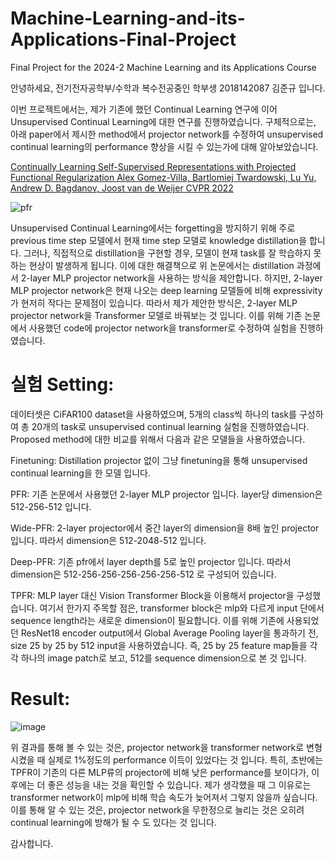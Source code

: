 # Machine-Learning-and-its-Applications-Final-Project
Final Project for the 2024-2 Machine Learning and its Applications Course

안녕하세요, 전기전자공학부/수학과 복수전공중인 학부생 2018142087 김준규 입니다.

이번 프로젝트에서는, 제가 기존에 했던 Continual Learning 연구에 이어 Unsupervised Continual Learning에 대한 연구를 진행하였습니다. 구체적으로는, 아래 paper에서 제시한 method에서 projector network를 수정하여 unsupervised continual learning의 performance 향상을 시킬 수 있는가에 대해 알아보았습니다. 

[Continually Learning Self-Supervised Representations with Projected Functional Regularization
Alex Gomez-Villa, Bartlomiej Twardowski, Lu Yu, Andrew D. Bagdanov, Joost van de Weijer
CVPR 2022](https://openaccess.thecvf.com/content/CVPR2022W/CLVision/html/Gomez-Villa_Continually_Learning_Self-Supervised_Representations_With_Projected_Functional_Regularization_CVPRW_2022_paper.html)

![pfr](https://github.com/user-attachments/assets/641457e3-299c-4fc2-aa18-bee8967ecf20)

Unsupervised Continual Learning에서는 forgetting을 방지하기 위해 주로 previous time step 모델에서 현재 time step 모델로 knowledge distillation을 합니다. 그러나, 직접적으로 distillation을 구현할 경우, 모델이 현재 task를 잘 학습하지 못하는 현상이 발생하게 됩니다. 이에 대한 해결책으로 위 논문에서는 distillation 과정에서 2-layer MLP projector network을 사용하는 방식을 제안합니다. 하지만, 2-layer MLP projector network은 현재 나오는 deep learning 모델들에 비해 expressivity가 현저히 작다는 문제점이 있습니다. 따라서 제가 제안한 방식은, 2-layer MLP projector network을 Transformer 모델로 바꿔보는 것 입니다. 이를 위해 기존 논문에서 사용했던 code에 projector network을 transformer로 수정하여 실험을 진행하였습니다.

# 실험 Setting: 

데이터셋은 CiFAR100 dataset을 사용하였으며, 5개의 class씩 하나의 task를 구성하여 총 20개의 task로 unsupervised continual learning 실험을 진행하였습니다.
Proposed method에 대한 비교를 위해서 다음과 같은 모델들을 사용하였습니다.

Finetuning: Distillation projector 없이 그냥 finetuning을 통해 unsupervised continual learning을 한 모델 입니다.

PFR: 기존 논문에서 사용했던 2-layer MLP projector 입니다. layer당 dimension은 512-256-512 입니다.

Wide-PFR: 2-layer projector에서 중간 layer의 dimension을 8배 높인 projector 입니다. 따라서 dimension은 512-2048-512 입니다.

Deep-PFR: 기존 pfr에서 layer depth를 5로 높인 projector 입니다. 따라서 dimension은 512-256-256-256-256-256-512 로 구성되어 있습니다.

TPFR: MLP layer 대신 Vision Transformer Block을 이용해서 projector을 구성했습니다. 여기서 한가지 주목할 점은, transformer block은 mlp와 다르게 input 단에서 sequence length라는 새로운 dimension이 필요합니다. 이를 위해 기존에 사용되었던 ResNet18 encoder output에서 Global Average Pooling layer을 통과하기 전, size 25 by 25 by 512 input을 사용하였습니다. 즉, 25 by 25 feature map들을 각각 하나의 image patch로 보고, 512를 sequence dimension으로 본 것 입니다.

# Result:

![image](https://github.com/user-attachments/assets/b743672f-8c61-48cc-842a-96a6c5b2fa1b)

위 결과를 통해 볼 수 있는 것은, projector network을 transformer network로 변형시켰을 때 실제로 1%정도의 performance 이득이 있었다는 것 입니다. 특히, 초반에는 TPFR이 기존의 다른 MLP류의 projector에 비해 낮은 performance를 보이다가, 이후에는 더 좋은 성능을 내는 것을 확인할 수 있습니다. 제가 생각했을 때 그 이유로는 transformer network이 mlp에 비해 학습 속도가 늦어져서 그렇지 않을까 싶습니다. 이를 통해 알 수 있는 것은, projector network을 무한정으로 늘리는 것은 오히려 continual learning에 방해가 될 수 도 있다는 것 입니다.

감사합니다.
